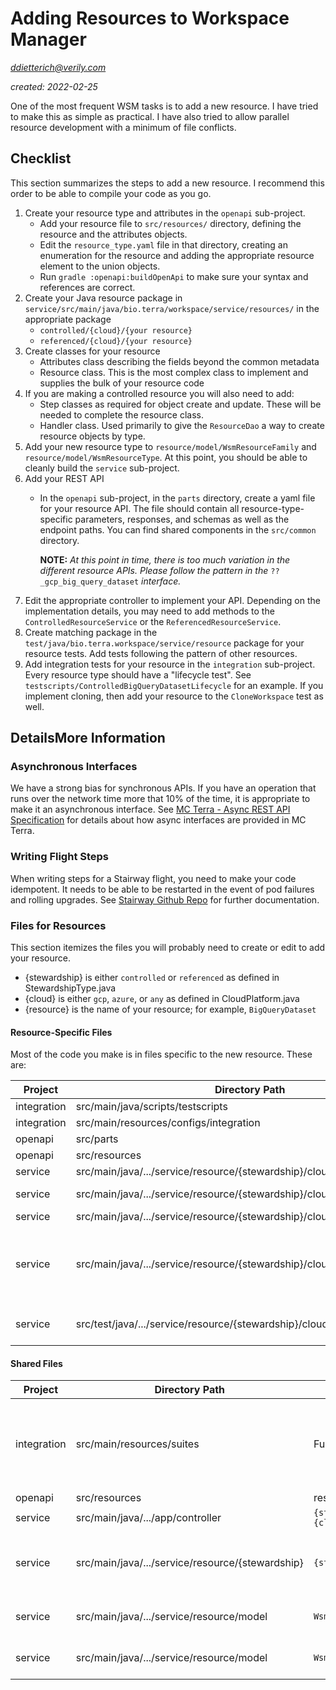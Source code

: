 # Adding Resources to Workspace Manager

*ddietterich@verily.com*

*created: 2022-02-25*

One of the most frequent WSM tasks is to add a new resource. I have tried to make this as
simple as practical. I have also tried to allow parallel resource development with a
minimum of file conflicts.

## Checklist

This section summarizes the steps to add a new resource. I recommend this order to be able
to compile your code as you go.

1. Create your resource type and attributes in the `openapi` sub-project.
   - Add your resource file to `src/resources/` directory, defining the resource and the
     attributes objects.
   - Edit the `resource_type.yaml` file in that directory, creating an enumeration for the
     resource and adding the appropriate resource element to the union objects.
   - Run `gradle :openapi:buildOpenApi` to make sure your syntax and references are correct.
1. Create your Java resource package in `service/src/main/java/bio.terra/workspace/service/resources/`
      in the appropriate package
    - `controlled/{cloud}/{your resource}`
    - `referenced/{cloud}/{your resource}`
1. Create classes for your resource
   - Attributes class describing the fields beyond the common metadata
   - Resource class. This is the most complex class to implement and supplies the bulk of
     your resource code
1. If you are making a controlled resource you will also need to add:
   - Step classes as required for object create and update. These will be needed to
     complete the resource class.
   - Handler class. Used primarily to give the `ResourceDao` a way to create resource
     objects by type.
1. Add your new resource type to `resource/model/WsmResourceFamily` and
   `resource/model/WsmResourceType`. At this point, you should be able to cleanly build
   the `service` sub-project.
1. Add your REST API
   - In the `openapi` sub-project, in the `parts` directory, create a yaml file for your
     resource API. The file should contain all resource-type-specific parameters,
     responses, and schemas as well as the endpoint paths. You can find shared components
     in the `src/common` directory.

       **NOTE:** *At this point in time, there is too much variation in the different
       resource APIs. Please follow the pattern in the* `??_gcp_big_query_dataset`
       *interface.*
1. Edit the appropriate controller to implement your API. Depending on the implementation
   details, you may need to add methods to the `ControlledResourceService` or the
   `ReferencedResourceService`.
1. Create matching package in the `test/java/bio.terra.workspace/service/resource` package
   for your resource tests. Add tests following the pattern of other resources.
1. Add integration tests for your resource in the `integration` sub-project. Every
   resource type should have a "lifecycle test". See
   `testscripts/ControlledBigQueryDatasetLifecycle` for an example. If you implement
   cloning, then add your resource to the `CloneWorkspace` test as well.

## DetailsMore Information

### Asynchronous Interfaces

We have a strong bias for synchronous APIs. If you have an operation that runs over the
network time more that 10% of the time, it is appropriate to make it an asynchronous
interface. See
[MC Terra - Async REST API Specification](https://docs.google.com/document/d/1PTd4xvmV9xnEkWaIgFc6d3VUyJwwymQTFdhpKrdsUKw/edit#heading=h.ol9mx3vfhjjj)
for details about how async interfaces are provided in MC Terra.

### Writing Flight Steps

When writing steps for a Stairway flight, you need to make your code idempotent. It needs
to be able to be restarted in the event of pod failures and rolling upgrades. See 
[Stairway Github Repo](https://github.com/DataBiosphere/stairway) for further documentation.

### Files for Resources

This section itemizes the files you will probably need to create or edit to add your resource.

* {stewardship} is either `controlled` or `referenced` as defined in StewardshipType.java
* {cloud} is either `gcp`, `azure`, or `any` as defined in CloudPlatform.java
* {resource} is the name of your resource; for example, `BigQueryDataset`

#### Resource-Specific Files

Most of the code you make is in files specific to the new resource. These are:

| Project | Directory Path | File | Notes |
| ------- | -------------- | ---- | ----- |
| integration | src/main/java/scripts/testscripts | `{resource}Lifecycle.java` |  |
| integration | src/main/resources/configs/integration | `{resource}Lifecycle.java` |  |
| openapi | src/parts | `{stewardship}_{cloud}_{resource}.yaml` | |
| openapi | src/resources | `resource_{cloud}_{resource}.yam`l |  |
| service | src/main/java/.../service/resource/{stewardship}/cloud/{cloud}/{resource} | `{resource}Attributes.java` | |
| service | src/main/java/.../service/resource/{stewardship}/cloud/{cloud}/{resource} | `{resource}Handler.java` | controlled only |
| service | src/main/java/.../service/resource/{stewardship}/cloud/{cloud}/{resource} | `{resource}Resource.java` |
| service | src/main/java/.../service/resource/{stewardship}/cloud/{cloud}/{resource} | `*Steps.java` | Create and update step files; controlled only |
| service | src/test/java/.../service/resource/{stewardship}/cloud/{cloud}/{resource} | `*Test.java` | Unit and connected tests |

#### Shared Files

| Project | Directory Path | File | Notes |
| ------- | -------------- | ---- | ----- |
| integration | src/main/resources/suites | FullIntegration.json | If your test should run as part of the automated integration tests |
| openapi | src/resources | resource_type.yaml | |
| service | src/main/java/.../app/controller | `{stewardship}{cloud}Controller.java` | |
| service | src/main/java/.../service/resource/{stewardship} | `{stewardship}ResourceService.java` | If the common paths are not sufficient |
| service | src/main/java/.../service/resource/model | `WsmResource.java` | `enum` of all specific resources |
| service | src/main/java/.../service/resource/model | `WsmResourceFamily.java` | `enum` of kinds of resources |










